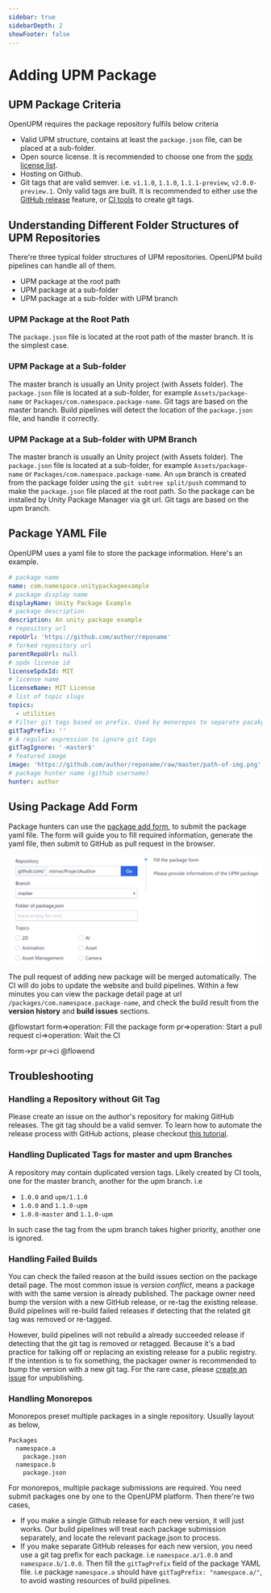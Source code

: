 ```yaml
---
sidebar: true
sidebarDepth: 2
showFooter: false
---
```

# Adding UPM Package

## UPM Package Criteria

OpenUPM requires the package repository fulfils below criteria
- Valid UPM structure, contains at least the `package.json` file, can be placed at a sub-folder.
- Open source license. It is recommended to choose one from the [spdx license list](https://spdx.org/licenses/).
- Hosting on Github.
- Git tags that are valid semver. i.e. `v1.1.0`, `1.1.0`, `1.1.1-preview`, `v2.0.0-preview.1`. Only valid tags are built. It is recommended to either use the [GitHub release](https://help.github.com/en/github/administering-a-repository/creating-releases) feature, or [CI tools](https://medium.com/openupm/how-to-maintain-upm-package-part-2-f352fbf5f87c) to create git tags.

## Understanding Different Folder Structures of UPM Repositories

There're three typical folder structures of UPM repositories. OpenUPM build pipelines can handle all of them.

- UPM package at the root path
- UPM package at a sub-folder
- UPM package at a sub-folder with UPM branch

### UPM Package at the Root Path

The `package.json` file is located at the root path of the master branch. It is the simplest case.

### UPM Package at a Sub-folder

The master branch is usually an Unity project (with Assets folder). The `package.json` file is located at a sub-folder, for example `Assets/package-name` or `Packages/com.namespace.package-name`. Git tags are based on the master branch. Build pipelines will detect the location of the `package.json` file, and handle it correctly.

### UPM Package at a Sub-folder with UPM Branch

The master branch is usually an Unity project (with Assets folder). The `package.json` file is located at a sub-folder, for example `Assets/package-name` or `Packages/com.namespace.package-name`. An `upm` branch is created from the package folder using the `git subtree split/push` command to make the `package.json` file placed at the root path. So the package can be installed by Unity Package Manager via git url. Git tags are based on the upm branch.

## Package YAML File

OpenUPM uses a yaml file to store the package information. Here's an example.

```yaml
# package name
name: com.namespace.unitypackageexample
# package display name
displayName: Unity Package Example
# package description
description: An unity package example
# repository url
repoUrl: 'https://github.com/author/reponame'
# forked repository url
parentRepoUrl: null
# spdx license id
licenseSpdxId: MIT
# license name
licenseName: MIT License
# list of topic slugs
topics:
  - utilities
# Filter git tags based on prefix. Used by monorepos to separate pacakges
gitTagPrefix: ''
# A regular expression to ignore git tags
gitTagIgnore: '-master$'
# featured image
image: 'https://github.com/author/reponame/raw/master/path-of-img.png'
# package hunter name (github username)
hunter: author
```

## Using Package Add Form

Package hunters can use the [package add form](/packages/add/), to submit the package yaml file. The form will guide you to fill required information, generate the yaml file, then submit to GitHub as pull request in the browser.

[![package add form](./images/package-add-form.png)](/packages/add/)

The pull request of adding new package will be merged automatically. The CI will do jobs to update the website and build pipelines. Within a few minutes you can view the package detail page at url `/packages/com.namespace.package-name`, and check the build result from the **version history** and **build issues** sections.

@flowstart
form=>operation: Fill the package form
pr=>operation: Start a pull request
ci=>operation: Wait the CI

form->pr
pr->ci
@flowend

## Troubleshooting

### Handling a Repository without Git Tag

Please create an issue on the author's repository for making GitHub releases. The git tag should be a valid semver. To learn how to automate the release process with GitHub actions, please checkout [this tutorial](https://medium.com/openupm/how-to-maintain-upm-package-part-2-f352fbf5f87c).

### Handling Duplicated Tags for master and upm Branches

A repository may contain duplicated version tags. Likely created by CI tools, one for the master branch, another for the upm branch. i.e

- `1.0.0` and `upm/1.1.0`
- `1.0.0` and `1.1.0-upm`
- `1.0.0-master` and `1.1.0-upm`

In such case the tag from the upm branch takes higher priority, another one is ignored.

### Handling Failed Builds

You can check the failed reason at the build issues section on the package detail page. The most common issue is *version conflict*, means a package with with the same version is already published. The package owner need bump the version with a new GitHub release, or re-tag the existing release. Build pipelines will re-build failed releases if detecting that the related git tag was removed or re-tagged.

However, build pipelines will not rebuild a already succeeded release if detecting that the git tag is removed or retagged. Because it's a bad practice for talking off or replacing an existing release for a public registry. If the intention is to fix something, the packager owner is recommended to bump the version with a new git tag. For the rare case, please [create an issue](https://github.com/openupm/openupm/issues) for unpublishing.

### Handling Monorepos

Monorepos preset multiple packages in a single repository. Usually layout as below,

```
Packages
  namespace.a
    package.json
  namespace.b
    package.json
```

For monorepos, multiple package submissions are required. You need submit packages one by one to the OpenUPM platform. Then there're two cases,
- If you make a single Github release for each new version, it will just works. Our build pipelines will treat each package submission separately, and locate the relevant package.json to process.
- If you make separate GitHub releases for each new version, you need use a git tag prefix for each package. i.e `namespace.a/1.0.0` and `namespace.b/1.0.0`. Then fill the `gitTagPrefix` field of the package YAML file. i.e package `namespace.a` should have `gitTagPrefix: "namespace.a/"`, to avoid wasting resources of build pipelines.
